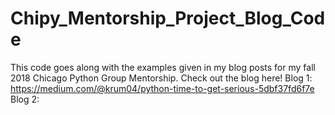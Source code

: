 # Chipy_Mentorship_Project_Blog_Code
This code goes along with the examples given in my blog posts for my fall 2018 Chicago Python Group Mentorship.
Check out the blog here!
Blog 1: https://medium.com/@krum04/python-time-to-get-serious-5dbf37fd6f7e
Blog 2:
